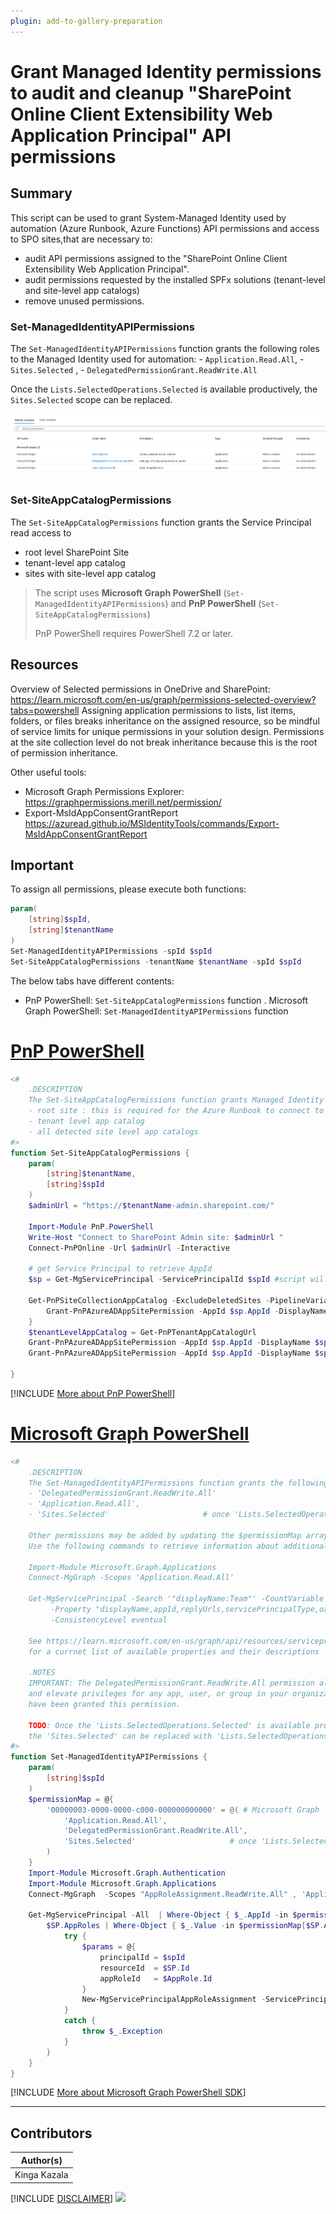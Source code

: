 ```yaml
---
plugin: add-to-gallery-preparation
---
```


# Grant Managed Identity permissions to audit and cleanup "SharePoint Online Client Extensibility Web Application Principal" API permissions

## Summary

 This script can be used to grant System-Managed Identity used by automation (Azure Runbook, Azure Functions) API permissions and access to SPO sites,that are necessary to:
- audit API permissions assigned to the "SharePoint Online Client Extensibility Web Application Principal".
- audit permissions requested by the installed SPFx solutions (tenant-level and site-level app catalogs)
- remove unused permissions.

### Set-ManagedIdentityAPIPermissions
The `Set-ManagedIdentityAPIPermissions` function grants the following roles to the Managed Identity used for automation:
    - `Application.Read.All`,
    - `Sites.Selected`     ,
    - `DelegatedPermissionGrant.ReadWrite.All`

Once the `Lists.SelectedOperations.Selected` is available productively, the `Sites.Selected` scope can be replaced.

![API permissions](./assets/image.png)

### Set-SiteAppCatalogPermissions
The `Set-SiteAppCatalogPermissions` function grants the Service Principal read access to 
- root level SharePoint Site
- tenant-level app catalog
- sites with site-level app catalog

> The script uses **Microsoft Graph PowerShell** (`Set-ManagedIdentityAPIPermissions`) and **PnP PowerShell** (`Set-SiteAppCatalogPermissions`)
>
> PnP PowerShell requires PowerShell 7.2 or later.

## Resources
Overview of Selected permissions in OneDrive and SharePoint: https://learn.microsoft.com/en-us/graph/permissions-selected-overview?tabs=powershell
Assigning application permissions to lists, list items, folders, or files breaks inheritance on the assigned resource, 
so be mindful of service limits for unique permissions in your solution design. Permissions at the site collection level do not break inheritance 
because this is the root of permission inheritance.

Other useful tools:
- Microsoft Graph Permissions Explorer: https://graphpermissions.merill.net/permission/
- Export-MsIdAppConsentGrantReport https://azuread.github.io/MSIdentityTools/commands/Export-MsIdAppConsentGrantReport

## Important

To assign all permissions, please execute both functions:

```powershell
param(
    [string]$spId,
    [string]$tenantName
)
Set-ManagedIdentityAPIPermissions -spId $spId 
Set-SiteAppCatalogPermissions -tenantName $tenantName -spId $spId 
```
The below tabs have different contents:
- PnP PowerShell: `Set-SiteAppCatalogPermissions` function
. Microsoft Graph PowerShell: `Set-ManagedIdentityAPIPermissions` function

# [PnP PowerShell](#tab/pnpps)

```powershell
<#
    .DESCRIPTION
    The Set-SiteAppCatalogPermissions function grants Managed Identity Read acess to the following SPO sites:
    - root site : this is required for the Azure Runbook to connect to SharePoint and request app catalogs
    - tenant level app catalog
    - all detected site level app catalogs
#>
function Set-SiteAppCatalogPermissions {
    param(
        [string]$tenantName,
        [string]$spId
    )
    $adminUrl = "https://$tenantName-admin.sharepoint.com/"

    Import-Module PnP.PowerShell
    Write-Host "Connect to SharePoint Admin site: $adminUrl "
    Connect-PnPOnline -Url $adminUrl -Interactive

    # get Service Principal to retrieve AppId
    $sp = Get-MgServicePrincipal -ServicePrincipalId $spId #script will stop if service principal does not exist

    Get-PnPSiteCollectionAppCatalog -ExcludeDeletedSites -PipelineVariable SiteAppCatalog | ForEach-Object {
        Grant-PnPAzureADAppSitePermission -AppId $sp.AppId -DisplayName $sp.DisplayName -Permissions Read -Site $SiteAppCatalog.SiteID.Guid
    }
    $tenantLevelAppCatalog = Get-PnPTenantAppCatalogUrl
    Grant-PnPAzureADAppSitePermission -AppId $sp.AppId -DisplayName $sp.DisplayName -Permissions Read -Site $tenantLevelAppCatalog
    Grant-PnPAzureADAppSitePermission -AppId $sp.AppId -DisplayName $sp.DisplayName -Permissions Read -Site "https://$tenantName.sharepoint.com/"

}
```
[!INCLUDE [More about PnP PowerShell](../../docfx/includes/MORE-PNPPS.md)]




# [Microsoft Graph PowerShell](#tab/graphps)
```powershell
<#
    .DESCRIPTION
    The Set-ManagedIdentityAPIPermissions function grants the following Microsoft Graph API permissions:
    - 'DelegatedPermissionGrant.ReadWrite.All'
    - 'Application.Read.All',
    - 'Sites.Selected'                     # once 'Lists.SelectedOperations.Selected' is released, scope can be changed

    Other permissions may be added by updating the $permissionMap array. 
    Use the following commands to retrieve information about additional applications: 
    
    Import-Module Microsoft.Graph.Applications
    Connect-MgGraph -Scopes 'Application.Read.All'

    Get-MgServicePrincipal -Search '"displayName:Team"' -CountVariable CountVar `
         -Property "displayName,appId,replyUrls,servicePrincipalType,oauth2PermissionScopes,appRoles,resourceSpecificApplicationPermissions" `
         -ConsistencyLevel eventual

    See https://learn.microsoft.com/en-us/graph/api/resources/serviceprincipal?view=graph-rest-1.0#properties
    for a currnet list of available properties and their descriptions

    .NOTES
    IMPORTANT: The DelegatedPermissionGrant.ReadWrite.All permission allows an app or a service to manage permission grants 
    and elevate privileges for any app, user, or group in your organization. Only appropriate users should access apps that 
    have been granted this permission.

    TODO: Once the 'Lists.SelectedOperations.Selected' is available productively (now in beta),
    the 'Sites.Selected' can be replaced with 'Lists.SelectedOperations.Selected'
#>
function Set-ManagedIdentityAPIPermissions {
    param(
        [string]$spId
    )
    $permissionMap = @{
        '00000003-0000-0000-c000-000000000000' = @( # Microsoft Graph
            'Application.Read.All',
            'DelegatedPermissionGrant.ReadWrite.All',
            'Sites.Selected'                     # once 'Lists.SelectedOperations.Selected' is released, scope can be changed
        )
    }
    Import-Module Microsoft.Graph.Authentication
    Import-Module Microsoft.Graph.Applications
    Connect-MgGraph  -Scopes "AppRoleAssignment.ReadWrite.All" , 'Application.Read.All'

    Get-MgServicePrincipal -All  | Where-Object { $_.AppId -in $permissionMap.Keys } -PipelineVariable SP | ForEach-Object {
        $SP.AppRoles | Where-Object { $_.Value -in $permissionMap[$SP.AppId] -and $_.AllowedMemberTypes -contains "Application" } -PipelineVariable AppRole | ForEach-Object {
            try {
                $params = @{
                    principalId = $spId
                    resourceId  = $SP.Id
                    appRoleId   = $AppRole.Id
                }
                New-MgServicePrincipalAppRoleAssignment -ServicePrincipalId $spId -BodyParameter $params -ErrorAction:SilentlyContinue
            }
            catch {
                throw $_.Exception
            }
        }
    }
}
```
[!INCLUDE [More about Microsoft Graph PowerShell SDK](../../docfx/includes/MORE-GRAPHSDK.md)]


***



## Contributors

| Author(s) |
|-----------|
| Kinga Kazala |


[!INCLUDE [DISCLAIMER](../../docfx/includes/DISCLAIMER.md)]
<img src="https://m365-visitor-stats.azurewebsites.net/script-samples/scripts/template-script-submission" aria-hidden="true" />